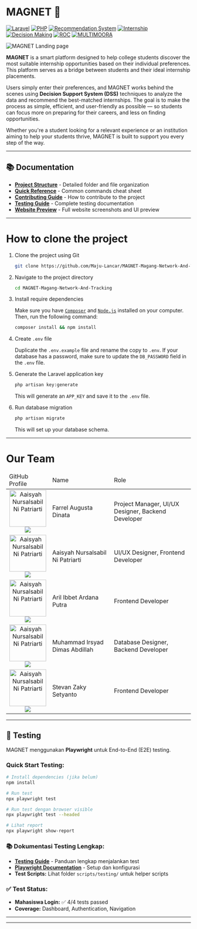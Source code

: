 # MAGNET 🧲

[![Laravel](https://img.shields.io/badge/Laravel-FF2D20?style=flat&logo=laravel&logoColor=white)](https://github.com/topics/laravel)
[![PHP](https://img.shields.io/badge/PHP-777BB4?style=flat&logo=php&logoColor=white)](https://github.com/topics/php)
[![Recommendation System](https://img.shields.io/badge/Recommendation_System-00BFFF?style=flat)](https://github.com/topics/recommendation-system)
[![Internship](https://img.shields.io/badge/Internship-F39C12?style=flat)](https://github.com/topics/internship)
[![Decision Making](https://img.shields.io/badge/Decision_Making-28A745?style=flat)](https://github.com/topics/decision-making)
[![ROC](https://img.shields.io/badge/ROC-6A1B9A?style=flat)](https://github.com/topics/roc)
[![MULTIMOORA](https://img.shields.io/badge/MULTIMOORA-1E90FF?style=flat)](https://github.com/topics/multimoora)

![MAGNET Landing page](docs/web-preview/img/cover/MAGNET-cover.png)

**MAGNET** is a smart platform designed to help college students discover the most suitable internship opportunities based on their individual preferences. This platform serves as a bridge between students and their ideal internship placements.

Users simply enter their preferences, and MAGNET works behind the scenes using **Decision Support System (DSS)** techniques to analyze the data and recommend the best-matched internships. The goal is to make the process as simple, efficient, and user-friendly as possible — so students can focus more on preparing for their careers, and less on finding opportunities.

Whether you're a student looking for a relevant experience or an institution aiming to help your students thrive, MAGNET is built to support you every step of the way.

---

## 📚 Documentation

- **[Project Structure](PROJECT_STRUCTURE.md)** - Detailed folder and file organization
- **[Quick Reference](QUICK_REFERENCE.md)** - Common commands cheat sheet
- **[Contributing Guide](CONTRIBUTING.md)** - How to contribute to the project
- **[Testing Guide](docs/testing/README.md)** - Complete testing documentation
- **[Website Preview](docs/web-preview/)** - Full website screenshots and UI preview

---

# How to clone the project 
1. Clone the project using Git

    ```bash
    git clone https://github.com/Maju-Lancar/MAGNET-Magang-Network-And-Tracking.git
    ```

2. Navigate to the project directory

    ```bash
    cd MAGNET-Magang-Network-And-Tracking
    ```

3. Install require dependencies

    Make sure you have [`Composer`](https://getcomposer.org/) and [`Node.js`](https://nodejs.org/en) installed on your computer. Then, run the following command:

    ```bash
    composer install && npm install
    ```

4. Create `.env` file

    Duplicate the `.env.example` file and rename the copy to `.env`. If your database has a password, make sure to update the `DB_PASSWORD` field in the `.env` file.

5. Generate the Laravel application key

    ```bash
    php artisan key:generate
    ```
    This will generate an `APP_KEY` and save it to the `.env` file.

6. Run database migration

    ```bash
    php artisan migrate
    ```
    This will set up your database schema.
   
---
# Our Team

<table>
    <thead>
        <tr>
            <td>GitHub Profile</td>
            <td>Name</td>
            <td>Role</td>
        </tr>
    </thead>
    <tbody>
        <tr>
            <td align="center">
                <a href="https://github.com/FarrelAD">
                    <img src="https://avatars.githubusercontent.com/u/140877757?v=4?s=100" width="100px;" alt="Aaisyah Nursalsabil Ni Patriarti"/>
                    <br>
                    <img src="https://img.shields.io/badge/FarrelAD-181717?style=flat&logo=github" />
                </a>
            </td>
            <td>Farrel Augusta Dinata</td>
            <td>Project Manager, UI/UX Designer, Backend Developer</td>
        </tr>
        <tr>
            <td align="center">
                <a href="https://github.com/saalsabl">
                    <img src="https://avatars.githubusercontent.com/u/144090093?v=4?s=100" width="100px;" alt="Aaisyah Nursalsabil Ni Patriarti"/>
                    <br>
                    <img src="https://img.shields.io/badge/saalsabl-181717?style=flat&logo=github" />
                </a>
            </td>
            <td>Aaisyah Nursalsabil Ni Patriarti</td>
            <td>UI/UX Designer, Frontend Developer</td>
        </tr>
        <tr>
            <td align="center">
                <a href="https://github.com/AstorBoy11">
                    <img src="https://avatars.githubusercontent.com/u/144084394?v=4?s=100" width="100px;" alt="Aaisyah Nursalsabil Ni Patriarti"/>
                    <br>
                    <img src="https://img.shields.io/badge/AstorBoy11-181717?style=flat&logo=github" />
                </a>
            </td>
            <td>Aril Ibbet Ardana Putra</td>
            <td>Frontend Developer</td>
        </tr>
        <tr>
            <td align="center">
                <a href="https://github.com/Dimas0824">
                    <img src="https://avatars.githubusercontent.com/u/143877889?v=4?s=100" width="100px;" alt="Aaisyah Nursalsabil Ni Patriarti"/>
                    <br>
                    <img src="https://img.shields.io/badge/Dimas0824-181717?style=flat&logo=github" />
                </a>
            </td>
            <td>Muhammad Irsyad Dimas Abdillah</td>
            <td>Database Designer, Backend Developer</td>
        </tr>
        <tr>
            <td align="center">
                <a href="https://github.com/vanstevanzaky">
                    <img src="https://avatars.githubusercontent.com/u/143470195?v=4?s=100" width="100px;" alt="Aaisyah Nursalsabil Ni Patriarti"/>
                    <br>
                    <img src="https://img.shields.io/badge/vanstevanzaky-181717?style=flat&logo=github" />
                </a>
            </td>
            <td>Stevan Zaky Setyanto</td>
            <td>Frontend Developer</td>
        </tr>
    </tbody>
</table>

---

## 🧪 Testing

MAGNET menggunakan **Playwright** untuk End-to-End (E2E) testing.

### Quick Start Testing:

```bash
# Install dependencies (jika belum)
npm install

# Run test
npx playwright test

# Run test dengan browser visible
npx playwright test --headed

# Lihat report
npx playwright show-report
```

### 📚 Dokumentasi Testing Lengkap:

- **[Testing Guide](docs/testing/README.md)** - Panduan lengkap menjalankan test
- **[Playwright Documentation](docs/testing/PLAYWRIGHT_TESTING.md)** - Setup dan konfigurasi
- **Test Scripts:** Lihat folder `scripts/testing/` untuk helper scripts

### ✅ Test Status:

- **Mahasiswa Login:** ✅ 4/4 tests passed
- **Coverage:** Dashboard, Authentication, Navigation

---

---

